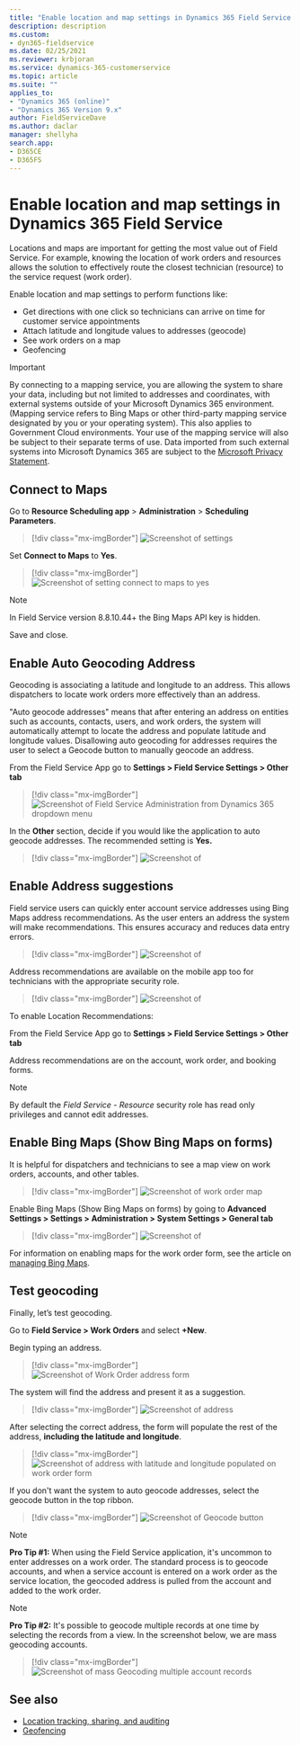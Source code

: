 ```yaml
---
title: "Enable location and map settings in Dynamics 365 Field Service | MicrosoftDocs"
description: description
ms.custom:
- dyn365-fieldservice
ms.date: 02/25/2021
ms.reviewer: krbjoran
ms.service: dynamics-365-customerservice
ms.topic: article
ms.suite: ""
applies_to:
- "Dynamics 365 (online)"
- "Dynamics 365 Version 9.x"
author: FieldServiceDave
ms.author: daclar
manager: shellyha
search.app:
- D365CE
- D365FS
---
```


# Enable location and map settings in Dynamics 365 Field Service

Locations and maps are important for getting the most value out of Field Service. For example, knowing the location of work orders and resources allows the solution to effectively route the closest technician (resource) to the service request (work order).

Enable location and map settings to perform functions like:

- Get directions with one click so technicians can arrive on time for customer service appointments
- Attach latitude and longitude values to addresses (geocode)
- See work orders on a map
- Geofencing 


> [!Important]
> By connecting to a mapping service, you are allowing the system to share your data, including but not limited to addresses and coordinates, with external systems outside of your Microsoft Dynamics 365 environment. (Mapping service refers to Bing Maps or other third-party mapping service designated by you or your operating system). This also applies to Government Cloud environments. Your use of the mapping service will also be subject to their separate terms of use. Data imported from such external systems into Microsoft Dynamics 365 are subject to the [Microsoft Privacy Statement](https://privacy.microsoft.com/privacystatement).

## Connect to Maps


Go to **Resource Scheduling app** > **Administration** > **Scheduling Parameters**.

> [!div class="mx-imgBorder"]
> ![Screenshot of settings](media/quickstart-rs-settings.png) 

Set **Connect to Maps** to **Yes**.

> [!div class="mx-imgBorder"]
> ![Screenshot of setting connect to maps to yes](media/Perform-Initial-Configurations-image7.png)  

> [!Note]
> In Field Service version 8.8.10.44+ the Bing Maps API key is hidden.

Save and close.



## Enable Auto Geocoding Address 

Geocoding is associating a latitude and longitude to an address. This allows dispatchers to locate work orders more effectively than an address.

"Auto geocode addresses" means that after entering an address on entities such as accounts, contacts, users, and work orders, the system will automatically attempt to locate the address and populate latitude and longitude values. Disallowing auto geocoding for addresses requires the user to select a Geocode button to manually geocode an address.


From the Field Service App go to  **Settings > Field Service Settings > Other tab** 

> [!div class="mx-imgBorder"]
> ![Screenshot of Field Service Administration from Dynamics 365 dropdown menu](media/quickstart-fs-settings.png)  

In the **Other** section, decide if you would like the application to auto geocode addresses. The recommended setting is **Yes.**
 


> [!div class="mx-imgBorder"]
> ![Screenshot of ](./media/admin-enable-address-suggestions.png)

## Enable Address suggestions

Field service users can quickly enter account service addresses using Bing Maps address recommendations. As the user enters an address the system will make recommendations. This ensures accuracy and reduces data entry errors. 

> [!div class="mx-imgBorder"]
> ![Screenshot of ](./media/workordernewaddress.png)

Address recommendations are available on the mobile app too for technicians with the appropriate security role. 

> [!div class="mx-imgBorder"]
> ![Screenshot of ](./media/mobile-2020-address-suggestion6.png)

To enable Location Recommendations: 

From the Field Service App go to **Settings > Field Service Settings > Other tab** 

Address recommendations are on the account, work order, and booking forms.

> [!Note]
> By default the _Field Service - Resource_ security role has read only privileges and cannot edit addresses.

## Enable Bing Maps (Show Bing Maps on forms)

It is helpful for dispatchers and technicians to see a map view on work orders, accounts, and other tables.


> [!div class="mx-imgBorder"]
> ![Screenshot of work order map](media/work-order-map.png) 

Enable Bing Maps (Show Bing Maps on forms) by going to **Advanced Settings > Settings > Administration > System Settings > General tab** 


> [!div class="mx-imgBorder"]
> ![Screenshot of ](./media/admin-enable-bing-maps-on-forms.png)


For information on enabling maps for the work order form, see the article on [managing Bing Maps](https://docs.microsoft.com/dynamics365/customer-engagement/admin/manage-bing-maps-organization).


## Test geocoding

Finally, let’s test geocoding.

Go to **Field Service > Work Orders** and select **+New**.

Begin typing an address.

> [!div class="mx-imgBorder"]
> ![Screenshot of Work Order address form](media/Perform-Initial-Configurations-image13.png)  

The system will find the address and present it as a suggestion.

> [!div class="mx-imgBorder"]
> ![Screenshot of address](media/Perform-Initial-Configurations-image14.png)  

After selecting the correct address, the form will populate the rest of the address, **including the latitude and longitude**.

> [!div class="mx-imgBorder"]
> ![Screenshot of address with latitude and longitude populated on work order form](media/Perform-Initial-Configurations-image15.png)  

If you don't want the system to auto geocode addresses, select the geocode button in the top ribbon.

> [!div class="mx-imgBorder"]
> ![Screenshot of Geocode button](media/Perform-Initial-Configurations-image16.png)  

>[!Note]
> **Pro Tip \#1:** When using the Field Service application, it's uncommon to enter addresses on a work order. The standard process is to geocode accounts, and when a service account is entered on a work order as the service location, the geocoded address is pulled from the account and added to the work order.

>[!Note]
> **Pro Tip \#2:** It's possible to geocode multiple records at one time by selecting the records from a view. In the screenshot below, we are mass geocoding accounts.

> [!div class="mx-imgBorder"]
> ![Screenshot of mass Geocoding multiple account records](media/Perform-Initial-Configurations-image17.png)  



## See also

- [Location tracking, sharing, and auditing](mobile-powerapp-location-auditing.md)
- [Geofencing](mobile-powerapp-geofence.md)


















